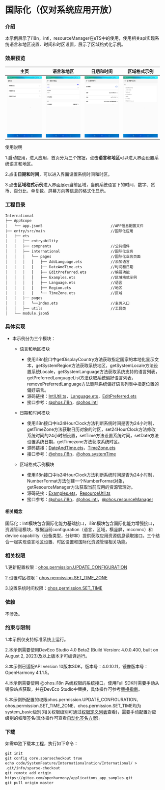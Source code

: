 # 国际化（仅对系统应用开放）

### 介绍

本示例展示了i18n，intl，resourceManager在eTS中的使用，使用相关api实现系统语言和地区设置、时间和时区设置，展示了区域格式化示例。

### 效果预览

|主页| 语言和地区                                                       | 日期和时间                                            | 区域格式示例                                             |
|--------------------------------|-------------------------------------------------------------|--------------------------------------------------|----------------------------------------------------|
|![home](screenshots/devices/home.png) | ![language_region](screenshots/devices/language_region.png) | ![language_region](screenshots/devices/time.png) | ![language_region](screenshots/devices/format.png) |

使用说明

1.启动应用，进入应用，首页分为三个按钮，点击**语言和地区**可以进入界面设置系统语言和地区。

2.点击**日期和时间**，可以进入界面设置系统时间和时区。

3.点击**区域格式示例**进入界面展示当前区域，当前系统语言下的时间、数字、货币、百分比、单复数、屏幕方向等信息的格式化显示。

### 工程目录
```
International
├── AppScope                                    
│   └── app.json5                               //APP信息配置文件
├── entry/src/main                              //国际化应用
│   ├── ets
│   │   ├── entryability
│   │   ├── compnents                           //公共组件
│   │   ├── international                       //国际化业务
│   │   │   └── pages                           //国际化业务页面
│   │   │   │   ├── AddLanguage.ets             //添加语言
│   │   │   │   ├── DateAndTime.ets             //时间和日期
│   │   │   │   ├── EditPreferred.ets           //编辑功能
│   │   │   │   ├── Examples.ets                //区域格式示例
│   │   │   │   ├── Language.ets                //语言
│   │   │   │   ├── Region.ets                  //地区
│   │   │   │   └── TimeZone.ets                //区域
│   │   ├── pages
│   │   │   └──Index.ets                        //主页入口
│   │   ├── utils                               //工具类
│   └── module.json5
```
### 具体实现

* 本示例分为三个模块：
  * 语言和地区模块
    * 使用i18n接口中getDisplayCountry方法获取指定国家的本地化显示文本，getSystemRegion方法获取系统地区，getSystemLocale方法设置系统Locale，getSystemLanguage方法获取系统支持的语言列表，getPreferredLanguageList方法获取系统偏好语言列表，removePreferredLanguage方法删除系统偏好语言列表中指定位置的偏好语言。
    * 源码链接：[IntlUtil.ts](entry/src/main/ets/utils/IntlUtil.ets)，[Language.ets](entry/src/main/ets/international/pages/Language.ets)，[EditPreferred.ets](entry/src/main/ets/international/pages/EditPreferred.ets)
    * 接口参考：[@ohos.i18n](https://gitee.com/openharmony/docs/blob/master/zh-cn/application-dev/reference/apis/js-apis-i18n.md)，[@ohos.intl](https://gitee.com/openharmony/docs/blob/master/zh-cn/application-dev/reference/apis/js-apis-intl.md)
    
  * 日期和时间模块
    * 使用i18n接口中is24HourClock方法判断系统时间是否为24小时制，getTimeZone方法获取日历对象的时区，set24HourClock方法修改系统时间的24小时制设置，setTime方法设置系统时间，setDate方法设置系统日期，getTimezone方法获取系统时区。
    * 源码链接：[DateAndTime.ets](entry/src/main/ets/international/pages/DateAndTime.ets)，[TimeZone.ets](entry/src/main/ets/international/pages/TimeZone.ets)
    * 接口参考：[@ohos.i18n](https://gitee.com/openharmony/docs/blob/master/zh-cn/application-dev/reference/apis/js-apis-i18n.md)，[@ohos.systemTime](https://gitee.com/openharmony/docs/blob/master/zh-cn/application-dev/reference/apis/js-apis-system-time.md)

  * 区域格式示例模块
    * 使用i18n接口中is24HourClock方法判断系统时间是否为24小时制，NumberFormat方法创建一个NumberFormat对象，getResourceManager方法获取当前应用的资源管理对。
    * 源码链接：[Examples.ets](entry/src/main/ets/international/pages/Examples.ets)，[ResourceUtil.ts](entry/src/main/ets/utils/ResourceUtil.ets)
    * 接口参考：[@ohos.i18n](https://gitee.com/openharmony/docs/blob/master/zh-cn/application-dev/reference/apis/js-apis-i18n.md)，[@ohos.intl](https://gitee.com/openharmony/docs/blob/master/zh-cn/application-dev/reference/apis/js-apis-intl.md)，[@ohos.resourceManager](https://gitee.com/openharmony/docs/blob/master/zh-cn/application-dev/reference/apis/js-apis-resource-manager.md)

#### 相关概念

国际化：Intl模块包含国际化能力基础接口，i18n模块包含国际化能力增强接口，资源管理模块，根据当前configuration（语言，区域，横竖屏，mccmnc）和device capability（设备类型，分辨率）提供获取应用资源信息读取接口。三个结合一起实现语言地区设置、时区设置和国际化资源管理相关功能。

### 相关权限

1.更新配置权限：[ohos.permission.UPDATE_CONFIGURATION](https://gitee.com/openharmony/docs/blob/master/zh-cn/application-dev/security/permission-list.md#ohospermissionupdate_configuration)

2.设置时区权限：[ohos.permission.SET_TIME_ZONE](https://gitee.com/openharmony/docs/blob/master/zh-cn/application-dev/security/permission-list.md#ohospermissionset_time_zone)

3.设置系统时间权限：[ohos.permission.SET_TIME](https://gitee.com/openharmony/docs/blob/master/zh-cn/application-dev/security/permission-list.md#ohospermissionset_time)

### 依赖

不涉及。

### 约束与限制

1.本示例仅支持标准系统上运行。

2.本示例需要使用DevEco Studio 4.0 Beta2 (Build Version: 4.0.0.400, built on August 2, 2023)及以上版本才可编译运行。

3.本示例已适配API version 10版本SDK，版本号：4.0.10.11，镜像版本号：OpenHarmony 4.1.1.5。

4.本示例需要使用 @ohos.i18n 系统权限的系统接口。使用Full SDK时需要手动从镜像站点获取，并在DevEco Studio中替换，具体操作可参考[替换指南](https://docs.openharmony.cn/pages/v3.2/zh-cn/application-dev/quick-start/full-sdk-switch-guide.md/)。

5.本示例所配置的权限ohos.permission.UPDATE_CONFIGURATION、ohos.permission.SET_TIME_ZONE、ohos.permission.SET_TIME均为system_basic级别(相关权限级别可通过[权限定义列表](https://gitee.com/openharmony/docs/blob/master/zh-cn/application-dev/security/permission-list.md)查看)，需要手动配置对应级别的权限签名(具体操作可查看[自动化签名方案](https://docs.openharmony.cn/pages/v3.2/zh-cn/application-dev/security/hapsigntool-overview.md/))。

### 下载

如需单独下载本工程，执行如下命令：
```
git init
git config core.sparsecheckout true
echo code/SystemFeature/Internationalnation/International/ > .git/info/sparse-checkout
git remote add origin https://gitee.com/openharmony/applications_app_samples.git
git pull origin master

```

